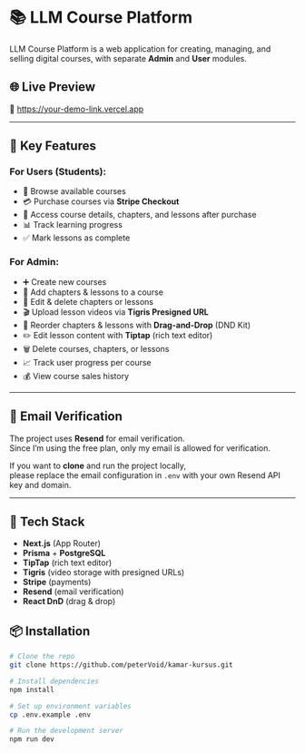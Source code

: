 # 📚 LLM Course Platform

LLM Course Platform is a web application for creating, managing, and selling digital courses, with separate **Admin** and **User** modules.

## 🌐 Live Preview

🔗 https://your-demo-link.vercel.app

---

## 🚀 Key Features

### For Users (Students):

- 📜 Browse available courses
- 💳 Purchase courses via **Stripe Checkout**
- 📖 Access course details, chapters, and lessons after purchase
- 📊 Track learning progress
- ✅ Mark lessons as complete

### For Admin:

- ➕ Create new courses
- 📄 Add chapters & lessons to a course
- 🎯 Edit & delete chapters or lessons
- 🎬 Upload lesson videos via **Tigris Presigned URL**
- 🔀 Reorder chapters & lessons with **Drag-and-Drop** (DND Kit)
- ✏️ Edit lesson content with **Tiptap** (rich text editor)
- 🗑 Delete courses, chapters, or lessons
- 📈 Track user progress per course
- 💰 View course sales history

---

## 📧 Email Verification

The project uses **Resend** for email verification.  
Since I’m using the free plan, only my email is allowed for verification.

If you want to **clone** and run the project locally,  
please replace the email configuration in `.env` with your own Resend API key and domain.

---

## 🚀 Tech Stack

- **Next.js** (App Router)
- **Prisma** + **PostgreSQL**
- **TipTap** (rich text editor)
- **Tigris** (video storage with presigned URLs)
- **Stripe** (payments)
- **Resend** (email verification)
- **React DnD** (drag & drop)

## 📦 Installation

```bash
# Clone the repo
git clone https://github.com/peterVoid/kamar-kursus.git

# Install dependencies
npm install

# Set up environment variables
cp .env.example .env

# Run the development server
npm run dev
```
